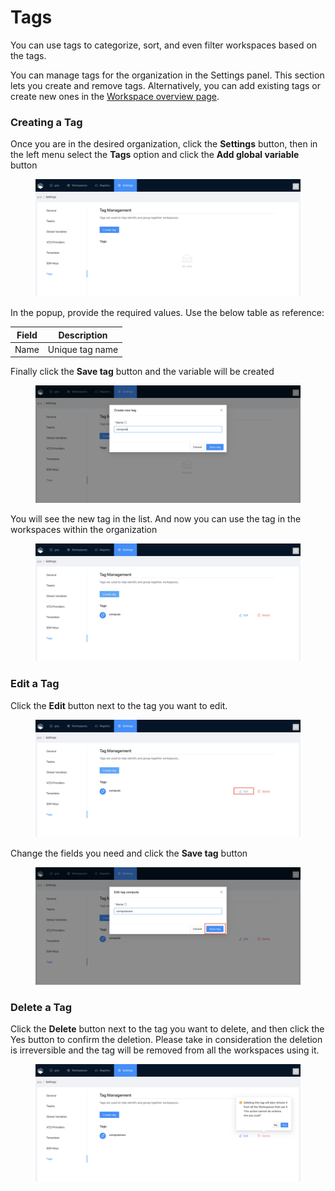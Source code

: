 # Tags

You can use tags to categorize, sort, and even filter workspaces based on the tags.

You can manage tags for the organization in the Settings panel. This section lets you create and remove tags. Alternatively, you can add existing tags or create new ones in the [Workspace overview page](../workspaces/overview.md).

### Creating a Tag

Once you are in the desired organization, click the **Settings** button, then in the left menu select the **Tags** option and click the **Add global variable** button

<figure><img src="../../.gitbook/assets/image (87).png" alt=""><figcaption></figcaption></figure>

In the popup, provide the required values. Use the below table as reference:

| Field | Description     |
| ----- | --------------- |
| Name  | Unique tag name |

Finally click the **Save tag** button and the variable will be created

<figure><img src="../../.gitbook/assets/image (117).png" alt=""><figcaption></figcaption></figure>

You will see the new tag in the list. And now you can use the tag in the workspaces within the organization

<figure><img src="../../.gitbook/assets/image (86).png" alt=""><figcaption></figcaption></figure>

### Edit a Tag

Click the **Edit** button next to the tag you want to edit.

<figure><img src="../../.gitbook/assets/Screenshot 2023-06-19 at 10.34.59.png" alt=""><figcaption></figcaption></figure>

Change the fields you need and click the **Save tag** button

<figure><img src="../../.gitbook/assets/Screenshot 2023-06-19 at 10.38.45.png" alt=""><figcaption></figcaption></figure>

### Delete a Tag

Click the **Delete** button next to the tag you want to delete, and then click the Yes button to confirm the deletion. Please take in consideration the deletion is irreversible and the tag will be removed from all the workspaces using it.

<figure><img src="../../.gitbook/assets/image (115).png" alt=""><figcaption></figcaption></figure>
